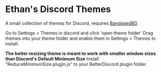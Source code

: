 # Ethan's Discord Themes
A small collection of themes for Discord, requires [BandagedBD](https://rauenzi.github.io/BetterDiscordApp/).

Go to Settings > Themes in discord and click 'open theme folder'
Drag themes into your theme folder and enable them in Settings > Themes to install.

**The better resizing theme is meant to work with smaller window sizes than Discord's Default Minimum Size**
Install "ReduceMinimumSize.plugin.js" to your BetterDiscord plugin folder.
